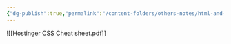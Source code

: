 ```yaml
---
{"dg-publish":true,"permalink":"/content-folders/others-notes/html-and-css/hostinger-css-cheat-sheet/","title":"Hostinger CSS Cheat sheet.pdf"}
---
```



![[Hostinger CSS Cheat sheet.pdf]]
